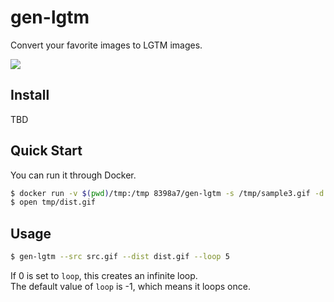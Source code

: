 # gen-lgtm

Convert your favorite images to LGTM images.

![](https://user-images.githubusercontent.com/8043276/89729643-a229d980-da72-11ea-9264-5c537cd64826.gif)

## Install

TBD

## Quick Start

You can run it through Docker.

```bash
$ docker run -v $(pwd)/tmp:/tmp 8398a7/gen-lgtm -s /tmp/sample3.gif -d /tmp/dist.gif
$ open tmp/dist.gif
```

## Usage

```bash
$ gen-lgtm --src src.gif --dist dist.gif --loop 5
```

If 0 is set to `loop`, this creates an infinite loop.  
The default value of `loop` is -1, which means it loops once.

